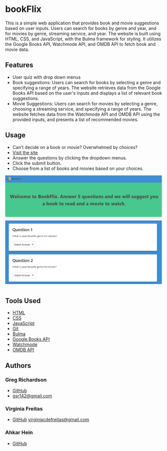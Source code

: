 # bookFlix

This is a simple web application that provides book and movie suggestions based on user inputs. Users can search for books by genre and year, and for movies by genre, streaming service, and year. The website is built using HTML, CSS, and JavaScript, with the Bulma framework for styling. It utilizes the Google Books API, Watchmode API, and OMDB API to fetch book and movie data.

## Features

* User quiz with drop down menus
* Book suggestions: Users can search for books by selecting a genre and specifying a range of years. The website retrieves data from the Google Books API based on the user's inputs and displays a list of relevant book suggestions.
* Movie Suggestions: Users can search for movies by selecting a genre, choosing a streaming service, and specifying a range of years. The website fetches data from the Watchmode API and OMDB API using the provided inputs, and presents a list of recommended movies.

## Usage
* Can't decide on a book or movie? Overwhelmed by choices?
* [Visit the site](https://gsr142.github.io/bookFlix/)
* Answer the questions by clicking the dropdown menus.
* Click the submit button.
* Choose from a list of books and movies based on your choices.


![screenshot](./assets/images/screenshot.png)

## Tools Used
* [HTML](https://developer.mozilla.org/en-US/docs/Web/HTML)
* [CSS](https://developer.mozilla.org/en-US/docs/Web/CSS)
* [JavaScript](https://developer.mozilla.org/en-US/docs/Web/javascript)
* [Git](https://git-scm.com/)
* [Bulma](https://bulma.io/)
* [Google Books API](https://developers.google.com/books/docs/v1/getting_started)
* [Watchmode](https://api.watchmode.com/)
* [OMDB API](https://www.omdbapi.com/)

## Authors
### Greg Richardson

* [GitHub](https://github.com/gsr142)
* gsr142@gmail.com


### Virginia Freitas

* [GitHub](https://github.com/virginiafreitas)
virginiacdefreitas@gmail.com

### Ahkar Hein

* [GitHub](https://github.com/ahkar-hein)
